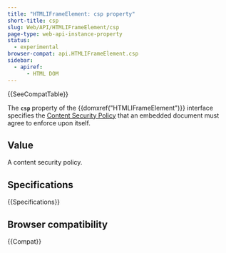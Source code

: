 ```yaml
---
title: "HTMLIFrameElement: csp property"
short-title: csp
slug: Web/API/HTMLIFrameElement/csp
page-type: web-api-instance-property
status:
  - experimental
browser-compat: api.HTMLIFrameElement.csp
sidebar:
  - apiref:
      - HTML DOM
---
```


{{SeeCompatTable}}

The **`csp`** property of the {{domxref("HTMLIFrameElement")}}
interface specifies the [Content Security Policy](/en-US/docs/Web/HTTP/Guides/CSP) that an
embedded document must agree to enforce upon itself.

## Value

A content security policy.

## Specifications

{{Specifications}}

## Browser compatibility

{{Compat}}
